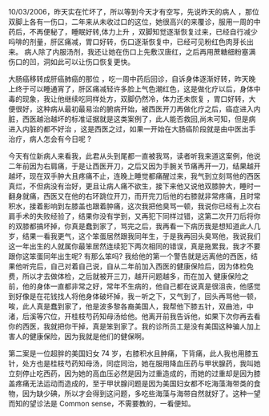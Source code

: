 10/03/2006，昨天实在忙坏了，所以等到今天才有空写，先说昨天的病人 ，那位双脚上各有一伤口，二年来从未收过口的这位，她很高兴的来覆诊，服用一周的中药后，不再便秘了，睡眠好转,体力上升 ，双脚知觉逐渐恢复过来，已经自行减少吗啡的剂量，肝区痛减，胃口好转，伤口逐渐恢复中，已经可见粉红色肉芽长出来。 病人除了内服汤剂，我还让她在伤口上先敷汉唐红，之后再用蔗糖细粉塞满伤口的凹，洞如此可以让伤口恢复更快。

大肠癌移转成肝癌肺癌的那位 ，吃一周中药后回诊，自诉身体逐渐好转，昨天晚上终于可以睡通宵了，肝区痛减轻许多脸上气色潮红色，这是做化疗以后，身体中毒的现象，我让他继续吃同样处方，双脚仍然冷，体力还未恢复 ，胃口好转，大便很好，这种病从最初最易治的腑病开始，被西医开刀再做化疗之后，癌症进入内脏，西医越治越坏的标准证据就是这类案例了，此人能否救回,尚未可知，但是病进入内脏的都不好治 ，这是西医之过，如果一开始在大肠癌阶段就是由中医出手治疗，病人怎会有今日呢 ?

今天有位新病人来看我，此君从头到尾都一直被我骂，读者听我来道这案例，他说二年前因为右肩痛，于是让西医开刀，之后又因为手腕关节痛再开一刀，结果越开越坏，现在双手肿大且疼痛不止，连晚上睡觉都痛醒过来，我气到立刻骂他的西医真烂，不但病没有治好，更且让病人痛不欲生，接下来他又说他双膝肿大，睡时一翻身就痛，西医又在他的右环跳位开刀，而开完刀后他的右膝就非常疼痛，且时常积水，接着影响到左膝盖也跟着肿痛，这次我把他臭骂一顿，我说你已经有上次右肩手术的失败经验了，结果你没有学到，又再犯下同样过错，这第二次开刀后将你的双膝都搞坏掉，你真是蠢到家了，骂完之后，我再看一下病历我是想知道此人几岁，结果一看我更气，这个笨蛋居然跟我同年生，于是我再回头臭骂他，我说我们这一年出生的人就属你最笨居然连续犯下两次相同的错误，真是拖累我，我才不要跟你这笨蛋同年出生呢? 有那么笨吗? 我给他的第一个警告就是远离他的西医，结果他听完后，自己对着自己说，自从二年前加入西医的健康保险后，因为体检免费，所以才去做体检，之后就被开三刀，越开问题越多，而在加入 健康保险之前，他的身体一直都非常之好，常年不生病的，他自己都在说真是很沮丧，他感觉到好像是在花钱找人将他身体破坏掉，我ㄧ听之下，又气到了，回头再骂他一顿，唉，此人真是蠢到家了，他是波多黎各裔美国人，我帮他下膝五针，双曲池，中渚，后溪等穴位，开桂枝芍药知母汤给他。他离开前我告诉他，如果下次你再去看你的西医，我就把你干掉，真是笨到家了。我的诊所员工是没有美国这种骗人加上害人的健康保险，因为我就是他们的健保啊。

第二案是一位超胖的美国妇女 74 岁，右膝积水且肿痛，下背痛，此人我也用膝五针，处方也是桂枝芍药知母汤，同症同治，她在服用降血压药与甲状腺药，我叫她立刻停止吃西药，因为她的高血压必然是因为过重造成的，而她的过重却是因为膝盖疼痛无法运动而造成的，至于甲状腺问题是因为美国妇女都不吃海藻海带类的食物，因为缺少碘，所以才会得到这问题，多吃些海藻与海带自然就好了。这种一望而知的望诊法是 Common sense，不需要教的，一看便知。
